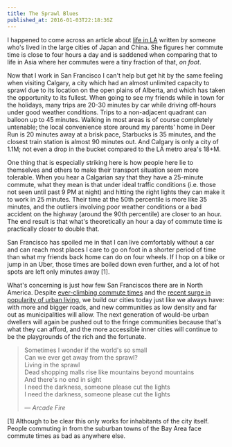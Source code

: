 ```yaml
---
title: The Sprawl Blues
published_at: 2016-01-03T22:18:36Z
---
```


I happened to come across an article about [life in LA][los-angeles-post]
written by someone who's lived in the large cities of Japan and China. She
figures her commute time is close to four hours a day and is saddened when
comparing that to life in Asia where her commutes were a tiny fraction of that,
_on foot_.

Now that I work in San Francisco I can't help but get hit by the same feeling
when visiting Calgary, a city which had an almost unlimited capacity to sprawl
due to its location on the open plains of Alberta, and which has taken the
opportunity to its fullest. When going to see my friends while in town for the
holidays, many trips are 20-30 minutes by car while driving off-hours under
good weather conditions. Trips to a non-adjacent quadrant can balloon up to 45
minutes. Walking in most areas is of course completely untenable; the local
convenience store around my parents' home in Deer Run is 20 minutes away at a
brisk pace, Starbucks is 35 minutes, and the closest train station is almost 90
minutes out. And Calgary is only a city of 1.1M; not even a drop in the bucket
compared to the LA metro area's 18+M.

One thing that is especially striking here is how people here lie to themselves
and others to make their transport situation seem more tolerable. When you hear
a Calgarian say that they have a 25-minute commute, what they mean is that
under ideal traffic conditions (i.e. those not seen until past 9 PM at night)
and hitting the right lights they can make it to work in 25 minutes. Their time
at the 50th percentile is more like 35 minutes, and the outliers involving poor
weather conditions or a bad accident on the highway (around the 90th
percentile) are closer to an hour. The end result is that what's theoretically
an hour a day of commute time is practically closer to double that.

San Francisco has spoiled me in that I can live comfortably without a car and
can reach most places I care to go on foot in a shorter period of time than
what my friends back home can do on four wheels. If I hop on a bike or jump in
an Uber, those times are boiled down even further, and a lot of hot spots are
left only minutes away [1].

What's concerning is just how few San Franciscos there are in North America.
Despite [ever-climbing commute times][commute] and the [recent surge in
popularity of urban living][millenials], we build our cities today just like we
always have: with more and bigger roads, and new communities as low density and
far out as municipalities will allow. The next generation of would-be urban
dwellers will again be pushed out to the fringe communities because that's what
they can afford, and the more accessible inner cities will continue to be the
playgrounds of the rich and the fortunate.

> Sometimes I wonder if the world's so small <br>
> Can we ever get away from the sprawl? <br>
> Living in the sprawl <br>
> Dead shopping malls rise like mountains beyond mountains <br>
> And there's no end in sight <br>
> I need the darkness, someone please cut the lights <br>
> I need the darkness, someone please cut the lights <br>
>
> &mdash; _Arcade Fire_

[1] Although to be clear this only works for inhabitants of the city itself.
People commuting in from the suburban towns of the Bay Area face commute times
as bad as anywhere else.

[commute]: http://www.theatlantic.com/business/archive/2015/08/rush-hour-traffic-commute/402418/
[los-angeles-post]: http://rubyronin.com/life-in-los-angeles-is-killing-me/
[millenials]: http://gizmodo.com/millennials-will-live-in-cities-unlike-anything-weve-se-1716074100
